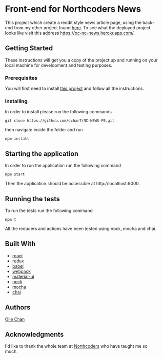# Front-end for Northcoders News

This project which create a reddit style news article page, using the back-end from my other project found [here](https://github.com/ochan7/NC-NEWS-BE). To see what the deployed project looks like visit this address https://oc-nc-news.herokuapp.com/.

## Getting Started

These instructions will get you a copy of the project up and running on your local machine for development and testing purposes. 

### Prerequisites

You will first need to install [this project](https://github.com/ochan7/NC-NEWS-BE) and follow all the instructions. 

### Installing

In order to install please run the following commands

```
git clone https://github.com/ochan7/NC-NEWS-FE.git
```
then navigate inside the folder and run 
```
npm install
```

## Starting the application

In order to run the application run the following command
```
npm start
```
Then the application should be accessible at http://localhost:9000.
## Running the tests

To run the tests run the following command
```
npm t
```
All the reducers and actions have been tested using nock, mocha and chai.

## Built With
* [react](https://reactjs.org/)
* [redux](https://redux.js.org/docs/introduction/)
* [babel](https://babeljs.io/)
* [webpack](https://webpack.js.org/)
* [material-ui](https://material-ui-next.com/)
* [nock](https://github.com/node-nock/nock)
* [mocha](https://mochajs.org/)
* [chai](http://chaijs.com/)

## Authors

[Olie Chan](https://github.com/ochan7)

## Acknowledgments

I'd like to thank the whole team at [Northcoders](https://northcoders.com/) who have taught me so much.

